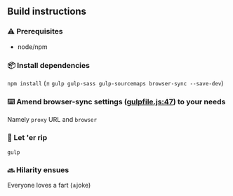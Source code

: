## Build instructions

### ⚠️ Prerequisites 

- node/npm

### 📦 Install dependencies

`npm install` (± `gulp gulp-sass gulp-sourcemaps browser-sync --save-dev`)

### ⌨️ Amend browser-sync settings ([gulpfile.js:47](https://github.com/takeaburgerleaveaburger/googledeyes.com/blob/f722ab04ecd5e02db51b286e3b2a5a0da0725a62/gulpfile.js#L47)) to your needs

Namely `proxy` URL and `browser`

### 💨 Let 'er rip 

`gulp`

### 🔜 Hilarity ensues

Everyone loves a fart (±joke)